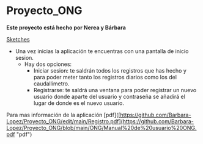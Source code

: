 # Proyecto_ONG
**Este proyecto está hecho por Nerea y Bárbara**

[Sketches](https://github.com/Barbara-Lopez/Proyecto_ONG/edit/main/Registro.pdf "Sketches")

- Una vez inicias la aplicación te encuentras con una pantalla de inicio sesion.
  - Hay dos opciones:
    - Iniciar sesion: te saldrán todos los registros que has hecho y para poder meter tanto los registros diarios como los del caudallimetro.
    -  Registrarse: te saldrá una ventana para poder registrar un nuevo usuario donde aparte del usuario y contraseña se añadirá el lugar de donde es el nuevo usuario.


Para mas información de la aplicación [pdf]([https://github.com/Barbara-Lopez/Proyecto_ONG/edit/main/Registro.pdf](https://github.com/Barbara-Lopez/Proyecto_ONG/blob/main/ONG/Manual%20de%20usuario%20ONG.pdf "pdf")
